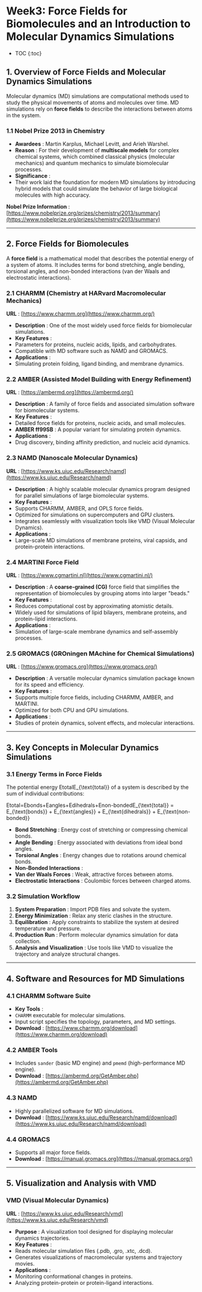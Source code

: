 # Week3: Force Fields for Biomolecules and an Introduction to Molecular Dynamics Simulations

* TOC
  {:toc}

## **1. Overview of Force Fields and Molecular Dynamics Simulations**

Molecular dynamics (MD) simulations are computational methods used to study the physical movements of atoms and molecules over time. MD simulations rely on **force fields** to describe the interactions between atoms in the system.

### **1.1 Nobel Prize 2013 in Chemistry**

* **Awardees** : Martin Karplus, Michael Levitt, and Arieh Warshel.
* **Reason** : For their development of **multiscale models** for complex chemical systems, which combined classical physics (molecular mechanics) and quantum mechanics to simulate biomolecular processes.
* **Significance** :
* Their work laid the foundation for modern MD simulations by introducing hybrid models that could simulate the behavior of large biological molecules with high accuracy.

 **Nobel Prize Information** : [https://www.nobelprize.org/prizes/chemistry/2013/summary](https://www.nobelprize.org/prizes/chemistry/2013/summary)

---

## **2. Force Fields for Biomolecules**

A **force field** is a mathematical model that describes the potential energy of a system of atoms. It includes terms for bond stretching, angle bending, torsional angles, and non-bonded interactions (van der Waals and electrostatic interactions).

### **2.1 CHARMM (Chemistry at HARvard Macromolecular Mechanics)**

 **URL** : [https://www.charmm.org](https://www.charmm.org/)

* **Description** : One of the most widely used force fields for biomolecular simulations.
* **Key Features** :
* Parameters for proteins, nucleic acids, lipids, and carbohydrates.
* Compatible with MD software such as NAMD and GROMACS.
* **Applications** :
* Simulating protein folding, ligand binding, and membrane dynamics.

### **2.2 AMBER (Assisted Model Building with Energy Refinement)**

 **URL** : [https://ambermd.org](https://ambermd.org/)

* **Description** : A family of force fields and associated simulation software for biomolecular systems.
* **Key Features** :
* Detailed force fields for proteins, nucleic acids, and small molecules.
* **AMBER ff99SB** : A popular variant for simulating protein dynamics.
* **Applications** :
* Drug discovery, binding affinity prediction, and nucleic acid dynamics.

### **2.3 NAMD (Nanoscale Molecular Dynamics)**

 **URL** : [https://www.ks.uiuc.edu/Research/namd](https://www.ks.uiuc.edu/Research/namd)

* **Description** : A highly scalable molecular dynamics program designed for parallel simulations of large biomolecular systems.
* **Key Features** :
* Supports CHARMM, AMBER, and OPLS force fields.
* Optimized for simulations on supercomputers and GPU clusters.
* Integrates seamlessly with visualization tools like VMD (Visual Molecular Dynamics).
* **Applications** :
* Large-scale MD simulations of membrane proteins, viral capsids, and protein-protein interactions.

### **2.4 MARTINI Force Field**

 **URL** : [https://www.cgmartini.nl](https://www.cgmartini.nl/)

* **Description** : A **coarse-grained (CG)** force field that simplifies the representation of biomolecules by grouping atoms into larger "beads."
* **Key Features** :
* Reduces computational cost by approximating atomistic details.
* Widely used for simulations of lipid bilayers, membrane proteins, and protein-lipid interactions.
* **Applications** :
* Simulation of large-scale membrane dynamics and self-assembly processes.

### **2.5 GROMACS (GROningen MAchine for Chemical Simulations)**

 **URL** : [https://www.gromacs.org](https://www.gromacs.org/)

* **Description** : A versatile molecular dynamics simulation package known for its speed and efficiency.
* **Key Features** :
* Supports multiple force fields, including CHARMM, AMBER, and MARTINI.
* Optimized for both CPU and GPU simulations.
* **Applications** :
* Studies of protein dynamics, solvent effects, and molecular interactions.

---

## **3. Key Concepts in Molecular Dynamics Simulations**

### **3.1 Energy Terms in Force Fields**

The potential energy EtotalE_{\text{total}} of a system is described by the sum of individual contributions:

Etotal=Ebonds+Eangles+Edihedrals+Enon-bondedE_{\text{total}} = E_{\text{bonds}} + E_{\text{angles}} + E_{\text{dihedrals}} + E_{\text{non-bonded}}

* **Bond Stretching** : Energy cost of stretching or compressing chemical bonds.
* **Angle Bending** : Energy associated with deviations from ideal bond angles.
* **Torsional Angles** : Energy changes due to rotations around chemical bonds.
* **Non-Bonded Interactions** :
* **Van der Waals Forces** : Weak, attractive forces between atoms.
* **Electrostatic Interactions** : Coulombic forces between charged atoms.

### **3.2 Simulation Workflow**

1. **System Preparation** : Import PDB files and solvate the system.
2. **Energy Minimization** : Relax any steric clashes in the structure.
3. **Equilibration** : Apply constraints to stabilize the system at desired temperature and pressure.
4. **Production Run** : Perform molecular dynamics simulation for data collection.
5. **Analysis and Visualization** : Use tools like VMD to visualize the trajectory and analyze structural changes.

---

## **4. Software and Resources for MD Simulations**

### **4.1 CHARMM Software Suite**

* **Key Tools** :
* `CHARMM` executable for molecular simulations.
* Input script specifies the topology, parameters, and MD settings.
* **Download** : [https://www.charmm.org/download](https://www.charmm.org/download)

### **4.2 AMBER Tools**

* Includes `sander` (basic MD engine) and `pmemd` (high-performance MD engine).
* **Download** : [https://ambermd.org/GetAmber.php](https://ambermd.org/GetAmber.php)

### **4.3 NAMD**

* Highly parallelized software for MD simulations.
* **Download** : [https://www.ks.uiuc.edu/Research/namd/download](https://www.ks.uiuc.edu/Research/namd/download)

### **4.4 GROMACS**

* Supports all major force fields.
* **Download** : [https://manual.gromacs.org](https://manual.gromacs.org/)

---

## **5. Visualization and Analysis with VMD**

### **VMD (Visual Molecular Dynamics)**

 **URL** : [https://www.ks.uiuc.edu/Research/vmd](https://www.ks.uiuc.edu/Research/vmd)

* **Purpose** : A visualization tool designed for displaying molecular dynamics trajectories.
* **Key Features** :
* Reads molecular simulation files (.pdb, .gro, .xtc, .dcd).
* Generates visualizations of macromolecular systems and trajectory movies.
* **Applications** :
* Monitoring conformational changes in proteins.
* Analyzing protein-protein or protein-ligand interactions.
